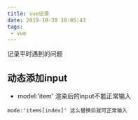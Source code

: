 ```yaml
---
title: vue记录
date: 2019-10-30 18:05:43
tags:
 - vue
---
```


记录平时遇到的问题
<!-- more -->

## 动态添加input
- model:'item'  渲染后的input不能正常输入

```
mode:'items[index]' 这么替换后就可正常输入
```
